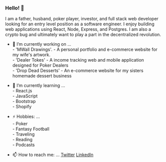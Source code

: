 ### Hello! 👋 
I am a father, husband, poker player, investor, and full stack web developer looking for an entry level position as a software engineer. I enjoy building web applications using React, Node, Express, and Postgres. I am also a crypto bug and ultimately want to play a part in the decentralized revolution.


- 🔭 I’m currently working on ... 
            <br>   - 'MWall Drawings'.    - A personal portfolio and e-commerce website for my wife's artwork.
            <br>   - 'Dealer Tokes'       - A income tracking web and mobile application designed for Poker Dealers
            <br>   - 'Drop Dead Desserts' - An e-commerce website for my sisters homemade dessert business

- 🌱 I’m currently learning ...
              <br> -  React.js 
              <br> -  JavaScript
              <br> -  Bootstrap
              <br> -  Shopify

- ⚡ Hobbies: ... 
              <br> - Poker
              <br> - Fantasy Football
              <br> - Traveling
              <br> - Reading
              <br> - Podcasts

- 📫 How to reach me: ... [Twitter](https://twitter.com/TomWallaceJr2) [LinkedIn](https://www.linkedin.com/in/thomaswallacejr/)


